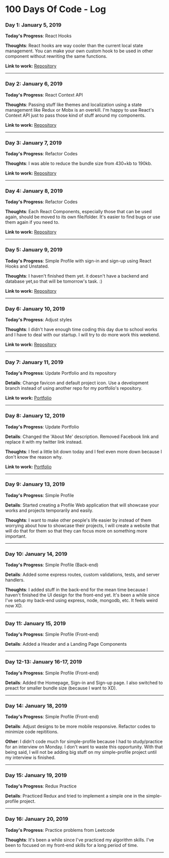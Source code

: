 # 100 Days Of Code - Log

### Day 1: January 5, 2019
  **Today's Progress**: React Hooks

  **Thoughts**: React hooks are way cooler than the current local state management. You can make your own custom hook to be used in other  component without rewriting the same functions.

**Link to work:** [Repository](https://github.com/godfreyzubiaga/100DaysOfCodePractice/tree/master/src/client/components/PracticeHooks)
 
 ***
 
 ### Day 2: January 6, 2019
  **Today's Progress**: React Context API

  **Thoughts**: Passing stuff like themes and localization using a state management like Redux or Mobx is an overkill. I'm happy to use React's Context API just to pass those kind of stuff around my components. 
  
**Link to work:** [Repository](https://github.com/godfreyzubiaga/100DaysOfCodePractice/tree/master/src/client/components/PracticeContext)
 
 ***
 
  ### Day 3: January 7, 2019
  **Today's Progress**: Refactor Codes

  **Thoughts**: I was able to reduce the bundle size from 430+kb to 190kb.
  
**Link to work:** [Repository](https://github.com/godfreyzubiaga/100DaysOfCodePractice/)
  ***

  ### Day 4: January 8, 2019
  **Today's Progress**: Refactor Codes

  **Thoughts**: Each React Components, especially those that can be used again, should be moved to its own file/folder. It's easier to find bugs or use them again if you need to. 
   
**Link to work:** [Repository](https://github.com/godfreyzubiaga/100DaysOfCodePractice/)
  ***

### Day 5: January 9, 2019
  **Today's Progress**: Simple Profile with sign-in and sign-up using React Hooks and Unstated.
  
  **Thoughts**: I haven't finished them yet. it doesn't have a backend and database yet,so that will be tomorrow's task. :)
   
**Link to work:** [Repository](https://github.com/godfreyzubiaga/100DaysOfCodePractice/)
  ***

### Day 6: January 10, 2019
  **Today's Progress**: Adjust styles
  
  **Thoughts**: I didn't have enough time coding this day due to school works and I have to deal with our startup. I will try to do more work this weekend.
   
**Link to work:** [Repository](https://github.com/godfreyzubiaga/100DaysOfCodePractice/)
  ***
  
### Day 7: January 11, 2019
  **Today's Progress**: Update Portfolio and its repository
  
  **Details**: Change favicon and default project icon. Use a development branch instead of using another repo for my portfolio's repository.
   
**Link to work:** [Portfolio](https://godfreyzubiaga.github.io)
  ***
  
### Day 8: January 12, 2019
  **Today's Progress**: Update Portfolio
  
  **Details**: Changed the 'About Me' description. Removed Facebook link and replace it with my twitter link instead.
  
  **Thoughts**: I feel a little bit down today and I feel even more down because I don't know the reason why.
  
**Link to work:** [Portfolio](https://godfreyzubiaga.github.io)
  ***
  
### Day 9: January 13, 2019
  **Today's Progress**: Simple Profile
  
  **Details**: Started creating a Profile Web application that will showcase your works and projects temporarily and easily.
  
  **Thoughts**: I want to make other people's life easier by instead of them worrying about how to showcase their projects, I will create a website that will do that for them so that they can focus more on something more important.
  ***
    
### Day 10: January 14, 2019
  **Today's Progress**: Simple Profile (Back-end)
  
  **Details**: Added some express routes, custom validations, tests, and server handlers.
  
  **Thoughts**: I added stuff in the back-end for the mean time because I haven't finished the UI design for the front-end yet. It's been a while since I've setup my back-end using express, node, mongodb, etc. It feels weird now XD.
  ***
  
  ### Day 11: January 15, 2019
  **Today's Progress**: Simple Profile (Front-end)
  
  **Details**: Added a Header and a Landing Page Components
  ***

  ### Day 12-13: January 16-17, 2019
  **Today's Progress**: Simple Profile (Front-end)
  
  **Details**: Added the Homepage, Sign-in and Sign-up page. I also switched to preact for smaller bundle size (because I want to XD).
  ***
  
  ### Day 14: January 18, 2019
  **Today's Progress**: Simple Profile (Front-end)
  
  **Details**: Adjust designs to be more mobile responsive. Refactor codes to minimize code repititions.
  
  **Other**: I didn't code much for simple-profile because I had to study/practice for an interview on Monday. I don't want to waste this opportunity. With that being said, I will not be adding big stuff on my simple-profile project until my interview is finished.
  ***

  ### Day 15: January 19, 2019
  **Today's Progress**: Redux Practice
  
  **Details**: Practiced Redux and tried to implement a simple one in the simple-profile project.

  ***

  ### Day 16: January 20, 2019
  **Today's Progress**: Practice problems from Leetcode
  
  **Thoughts**: It's been a while since I've practiced my algorithm skills. I've been to focused on my front-end skills for a long period of time.

  ***
